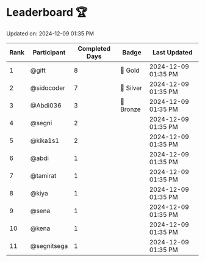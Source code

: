 # Leaderboard 🏆

Updated on: 2024-12-09 01:35 PM

| Rank | Participant       | Completed Days | Badge      | Last Updated         |
|------|-------------------|----------------|------------|----------------------|
| 1    | @gift             | 8              | 🏅 Gold     | 2024-12-09 01:35 PM |
| 2    | @sidocoder        | 7              | 🥈 Silver   | 2024-12-09 01:35 PM |
| 3    | @Abdi036          | 3              | 🥉 Bronze   | 2024-12-09 01:35 PM |
| 4    | @segni            | 2              |            | 2024-12-09 01:35 PM |
| 5    | @kika1s1          | 2              |            | 2024-12-09 01:35 PM |
| 6    | @abdi             | 1              |            | 2024-12-09 01:35 PM |
| 7    | @tamirat          | 1              |            | 2024-12-09 01:35 PM |
| 8    | @kiya             | 1              |            | 2024-12-09 01:35 PM |
| 9    | @sena             | 1              |            | 2024-12-09 01:35 PM |
| 10   | @kena             | 1              |            | 2024-12-09 01:35 PM |
| 11   | @segnitsega       | 1              |            | 2024-12-09 01:35 PM |
